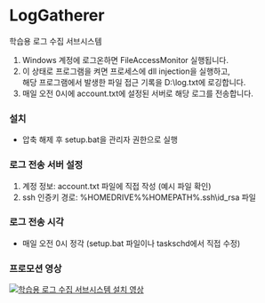 # LogGatherer
학습용 로그 수집 서브시스템 

1. Windows 계정에 로그온하면 FileAccessMonitor 실행됩니다.
2. 이 상태로 프로그램을 켜면 프로세스에 dll injection을 실행하고,   
해당 프로그램에서 발생한 파일 접근 기록을 D:\log.txt에 로깅합니다.
3. 매일 오전 0시에 account.txt에 설정된 서버로 해당 로그를 전송합니다.

### 설치
- 압축 해제 후 setup.bat을 관리자 권한으로 실행

### 로그 전송 서버 설정
1. 계정 정보:		account.txt 파일에 직접 작성 (예시 파일 확인)
2. ssh 인증키 경로:	%HOMEDRIVE%%HOMEPATH%\.ssh\id_rsa 파일

### 로그 전송 시각
- 매일 오전 0시 정각 (setup.bat 파일이나 taskschd에서 직접 수정)

### 프로모션 영상
[![학습용 로그 수집 서브시스템 설치 영상](https://i9.ytimg.com/vi/3Tyo85Gf3Yo/mq2.jpg?sqp=CLj69P8F&rs=AOn4CLAVodshwRBxfe_nMEQPpb7FkAHKHg)](https://www.youtube.com/watch?v=3Tyo85Gf3Yo)
